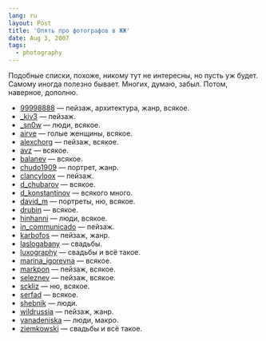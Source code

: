 ```yaml
---
lang: ru
layout: Post
title: 'Опять про фотографов в ЖЖ'
date: Aug 3, 2007
tags:
  - photography
---
```


Подобные списки, похоже, никому тут не интересны, но пусть уж будет. Самому иногда полезно бывает. Многих, думаю, забыл. Потом, наверное, дополню.

- [99998888](http://99998888.livejournal.com/) — пейзаж, архитектура, жанр, всякое.
- [\_kiv3](http://users.livejournal.com/_kiv3/) — пейзаж.
- [\_sn0w](http://users.livejournal.com/_sn0w/) — люди, всякое.
- [airve](http://airve.livejournal.com/) — голые женщины, всякое.
- [alexchorg](http://alexchorg.livejournal.com/) — пейзаж, всякое.
- [avz](http://avz.livejournal.com/) — всякое.
- [balanev](http://balanev.livejournal.com/) — всякое.
- [chudo1909](http://chudo1909.livejournal.com/) — портрет, жанр.
- [clancyloox](http://clancyloox.livejournal.com/) — пейзаж.
- [d_chubarov](http://d-chubarov.livejournal.com/) — всякое.
- [d_konstantinov](http://d-konstantinov.livejournal.com/) — всякого много.
- [david_m](http://david-m.livejournal.com/) — портреты, ню, всякое.
- [drubin](http://drubin.livejournal.com/) — всякое.
- [hinhanni](http://hinhanni.livejournal.com/) — люди, всякое.
- [in_communicado](http://in-communicado.livejournal.com/) — пейзаж.
- [karbofos](http://karbofos.livejournal.com/) — пейзаж, жанр.
- [laslogabany](http://laslogabany.livejournal.com/) — свадьбы.
- [luxography](http://luxography.livejournal.com/) — свадьбы и всё такое.
- [marina_igorevna](http://marina-igorevna.livejournal.com/) — всякое.
- [markpon](http://markpon.livejournal.com/) — пейзаж, всякое.
- [seleznev](http://seleznev.livejournal.com/) — пейзаж, всякое.
- [sckliz](http://sckliz.livejournal.com/) — ню, всякое.
- [serfad](http://serfad.livejournal.com/) — всякое.
- [shebnik](http://shebnik.livejournal.com/) — люди.
- [wildrussia](http://wildrussia.livejournal.com/) — пейзаж, жанр.
- [yanadeniska](http://yanadeniska.livejournal.com/) — люди, макро.
- [ziemkowski](http://ziemkowski.livejournal.com/) — свадьбы и всё такое.

